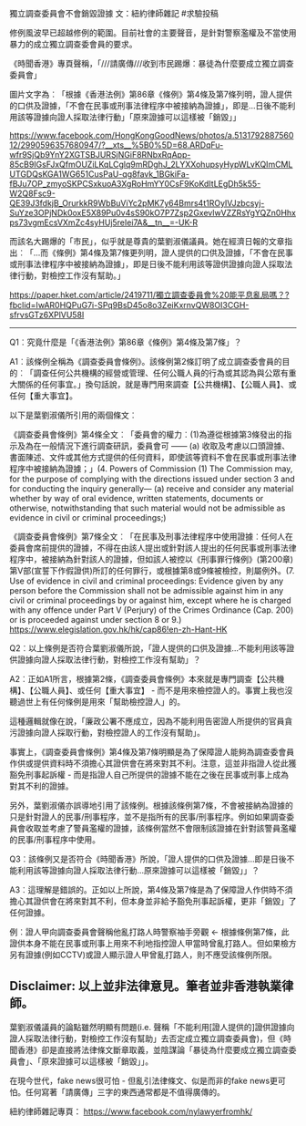 獨立調查委員會不會銷毀證據
文：紐約律師雜記 #求驗投稿

修例風波早已超越修例的範圍。目前社會的主要聲音，是針對警察濫權及不當使用暴力的成立獨立調查委會員的要求。

《時聞香港》專頁聲稱，「///請廣傳///收到市民踢爆︰暴徒為什麼要成立獨立調查委員會」

圖片文字為︰「根據《香港法例》第86章《條例》第4條及第7條列明，證人提供的口供及證據，「不會在民事或刑事法律程序中被接納為證據」，即是...日後不能利用該等證據向證人採取法律行動」「原來證據可以這樣被「銷毀」」

https://www.facebook.com/HongKongGoodNews/photos/a.513179288756012/2990596357680947/?__xts__%5B0%5D=68.ARDqFu-wfr9SjQb9YnY2XGTSBJURSjNGiF8RNbxRqApp-85cB9IGsFJxQfmOUZiLKqLCglq9mRDghJ_2LYXXohupsyHypWLvKQImCMLUTGDQsKGA1WG651CusPaU-qg8favk_1BGkiFa-fBJu7OP_zmyoSKPCSxkuoA3XgRoHmYY0CsF9KoKdItLEgDh5k55-W2Q8Fsc9-QE39J3fdkjB_OrurkkR9WbBuViYc2pMK7y64Bmrs4t1ROyIVJzbcsyj-SuYze3OPjNDk0oxE5X89Pu0v4sS90kO7P7Zsp2GxevlwVZZRsYgYQZn0Hhxps73vgmEcsVXmZc4syHUj5reIei7A&__tn__=-UK-R

而該名大踢爆的「市民」，似乎就是尊貴的葉劉淑儀議員。她在經濟日報的文章指出︰「...而《條例》第4條及第7條更列明，證人提供的口供及證據，「不會在民事或刑事法律程序中被接納為證據」，即是日後不能利用該等證供證據向證人採取法律行動，對檢控工作沒有幫助。」

https://paper.hket.com/article/2419711/獨立調查委員會%20能平息亂局嗎？?fbclid=IwAR0HQPuG7i-SPq9BsD45o8o3ZeiKxrnvQW8OI3CGH-sfrvsGTz6XPlVU58I

----------------------------------------------

Q1︰究竟什麼是「《香港法例》第86章《條例》第4條及第7條」？

A1︰該條例全稱為《調查委員會條例》。該條例第2條訂明了成立調查委會員的目的︰「調查任何公共機構的經營或管理、任何公職人員的行為或其認為與公眾有重大關係的任何事宜。」換句話說，就是專門用來調查【公共機構】、【公職人員】、或任何【重大事宜】。

以下是葉劉淑儀所引用的兩個條文︰

《調查委員會條例》第4條全文︰「委員會的權力︰(1)為遵從根據第3條發出的指示及為在一般情況下進行調查研訊，委員會可 —— (a) 收取及考慮以口頭證據、書面陳述、文件或其他方式提供的任何資料，即使該等資料不會在民事或刑事法律程序中被接納為證據；」(4. Powers of Commission (1) The Commission may, for the purpose of complying with the directions issued under section 3 and for conducting the inquiry generally— (a) receive and consider any material whether by way of oral evidence, written statements, documents or otherwise, notwithstanding that such material would not be admissible as evidence in civil or criminal proceedings;)

《調查委員會條例》第7條全文︰「在民事及刑事法律程序中使用證據︰任何人在委員會席前提供的證據，不得在由該人提出或針對該人提出的任何民事或刑事法律程序中，被接納為針對該人的證據，但如該人被控以《刑事罪行條例》(第200章)第V部(宣誓下作假證供)所訂的任何罪行，或根據第8或9條被檢控，則屬例外。(7. Use of evidence in civil and criminal proceedings: Evidence given by any person before the Commission shall not be admissible against him in any civil or criminal proceedings by or against him, except where he is charged with any offence under Part V (Perjury) of the Crimes Ordinance (Cap. 200) or is proceeded against under section 8 or 9.)
https://www.elegislation.gov.hk/hk/cap86!en-zh-Hant-HK

Q2︰以上條例是否符合葉劉淑儀所說，「證人提供的口供及證據...不能利用該等證供證據向證人採取法律行動，對檢控工作沒有幫助」？

A2︰正如A1所言，根據第2條，《調查委員會條例》本來就是專門調查【公共機構】、【公職人員】、或任何【重大事宜】 - 而不是用來檢控證人的。事實上我也沒聽過世上有任何條例是用來「幫助檢控證人」的。

這種邏輯就像在說，「廉政公署不應成立，因為不能利用告密證人所提供的官員貪污證據向證人採取行動，對檢控證人的工作沒有幫助」。

事實上，《調查委員會條例》第4條及第7條明顯是為了保障證人能夠為調查委會員作供或提供資料時不須擔心其證供會在將來對其不利。注意，這並非指證人從此獲豁免刑事起訴權 - 而是指證人自己所提供的證據不能在之後在民事或刑事上成為對其不利的證據。

另外，葉劉淑儀亦誤導地引用了該條例。根據該條例第7條，不會被接納為證據的只是針對證人的民事/刑事程序，並不是指所有的民事/刑事程序。例如如果調查委員會收取並考慮了警員濫權的證據，該條例當然不會限制該證據在針對該警員濫權的民事/刑事程序中使用。

Q3︰該條例又是否符合《時聞香港》所說，「證人提供的口供及證據...即是日後不能利用該等證據向證人採取法律行動...原來證據可以這樣被「銷毀」」？

A3︰這理解是錯誤的。正如以上所說，第4條及第7條是為了保障證人作供時不須擔心其證供會在將來對其不利，但本身並非給予豁免刑事起訴權，更非「銷毀」了任何證據。

例︰證人甲向調查委員會聲稱他亂打路人時警察袖手旁觀 <- 根據條例第7條，此證供本身不能在民事或刑事上用來不利地指控證人甲當時曾亂打路人。但如果檢方另有證據(例如CCTV)或證人顯示證人甲曾亂打路人，則不應受該條例所限。

Disclaimer: 以上並非法律意見。筆者並非香港執業律師。
----------------------------------------------

葉劉淑儀議員的論點雖然明顯有問題(i.e. 聲稱「不能利用[證人提供的]證供證據向證人採取法律行動，對檢控工作沒有幫助」去否定成立獨立調查委員會)，但《時聞香港》卻是直接將法律條文斷章取義，並陰謀論「暴徒為什麼要成立獨立調查委員會」、「原來證據可以這樣被「銷毀」」。

在現今世代，fake news很可怕 - 但亂引法律條文、似是而非的fake news更可怕。任何寫著「請廣傳」三字的東西通常都是不值得廣傳的。

紐約律師雜記專頁：
https://www.facebook.com/nylawyerfromhk/